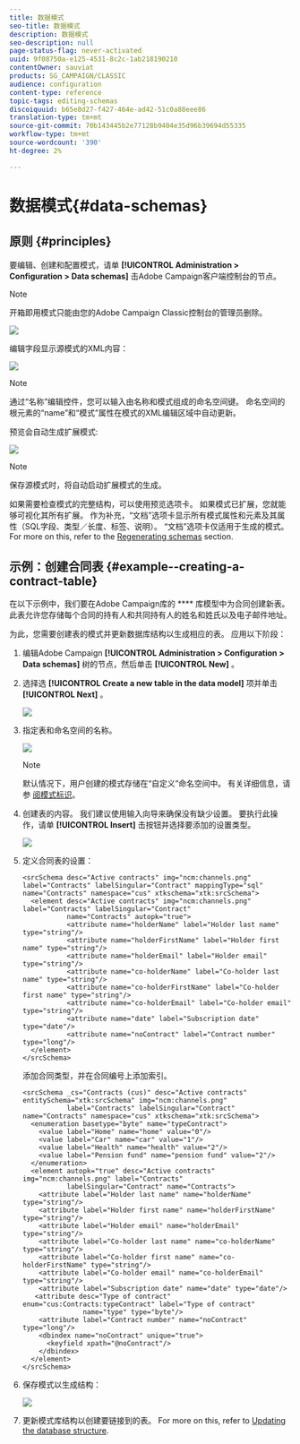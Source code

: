 ```yaml
---
title: 数据模式
seo-title: 数据模式
description: 数据模式
seo-description: null
page-status-flag: never-activated
uuid: 9f08750a-e125-4531-8c2c-1ab218190210
contentOwner: sauviat
products: SG_CAMPAIGN/CLASSIC
audience: configuration
content-type: reference
topic-tags: editing-schemas
discoiquuid: b65e8d27-f427-464e-ad42-51c0a88eee86
translation-type: tm+mt
source-git-commit: 70b143445b2e77128b9404e35d96b39694d55335
workflow-type: tm+mt
source-wordcount: '390'
ht-degree: 2%

---
```



# 数据模式{#data-schemas}

## 原则 {#principles}

要编辑、创建和配置模式，请单 **[!UICONTROL Administration > Configuration > Data schemas]** 击Adobe Campaign客户端控制台的节点。

>[!NOTE]
>
>开箱即用模式只能由您的Adobe Campaign Classic控制台的管理员删除。

![](assets/d_ncs_integration_schema_navtree.png)

编辑字段显示源模式的XML内容：

![](assets/d_ncs_integration_schema_edition.png)

>[!NOTE]
>
>通过“名称”编辑控件，您可以输入由名称和模式组成的命名空间键。 命名空间的根元素的“name”和“模式”属性在模式的XML编辑区域中自动更新。

预览会自动生成扩展模式:

![](assets/d_ncs_integration_schema_edition2.png)

>[!NOTE]
>
>保存源模式时，将自动启动扩展模式的生成。

如果需要检查模式的完整结构，可以使用预览选项卡。 如果模式已扩展，您就能够可视化其所有扩展。 作为补充，“文档”选项卡显示所有模式属性和元素及其属性（SQL字段、类型／长度、标签、说明）。 “文档”选项卡仅适用于生成的模式。 For more on this, refer to the [Regenerating schemas](../../configuration/using/regenerating-schemas.md) section.

## 示例：创建合同表 {#example--creating-a-contract-table}

在以下示例中，我们要在Adobe Campaign库的 **** 库模型中为合同创建新表。 此表允许您存储每个合同的持有人和共同持有人的姓名和姓氏以及电子邮件地址。

为此，您需要创建表的模式并更新数据库结构以生成相应的表。 应用以下阶段：

1. 编辑Adobe Campaign **[!UICONTROL Administration > Configuration > Data schemas]** 树的节点，然后单击 **[!UICONTROL New]** 。
1. 选择选 **[!UICONTROL Create a new table in the data model]** 项并单击 **[!UICONTROL Next]** 。

   ![](assets/s_ncs_configuration_create_new_schema.png)

1. 指定表和命名空间的名称。

   ![](assets/s_ncs_configuration_create_new_param.png)

   >[!NOTE]
   >
   >默认情况下，用户创建的模式存储在“自定义”命名空间中。 有关详细信息，请参 [阅模式标识](../../configuration/using/about-schema-reference.md#identification-of-a-schema)。

1. 创建表的内容。 我们建议使用输入向导来确保没有缺少设置。 要执行此操作，请单 **[!UICONTROL Insert]** 击按钮并选择要添加的设置类型。

   ![](assets/s_ncs_configuration_create_new_content.png)

1. 定义合同表的设置：

   ```
   <srcSchema desc="Active contracts" img="ncm:channels.png" label="Contracts" labelSingular="Contract" mappingType="sql" name="Contracts" namespace="cus" xtkschema="xtk:srcSchema">
     <element desc="Active contracts" img="ncm:channels.png" label="Contracts" labelSingular="Contract"
              name="Contracts" autopk="true">
              <attribute name="holderName" label="Holder last name" type="string"/>
              <attribute name="holderFirstName" label="Holder first name" type="string"/>
              <attribute name="holderEmail" label="Holder email" type="string"/>
              <attribute name="co-holderName" label="Co-holder last name" type="string"/>           
              <attribute name="co-holderFirstName" label="Co-holder first name" type="string"/>           
              <attribute name="co-holderEmail" label="Co-holder email" type="string"/>    
              <attribute name="date" label="Subscription date" type="date"/>     
              <attribute name="noContract" label="Contract number" type="long"/>  
     </element>
   </srcSchema>
   ```

   添加合同类型，并在合同编号上添加索引。

   ```
   <srcSchema _cs="Contracts (cus)" desc="Active contracts" entitySchema="xtk:srcSchema" img="ncm:channels.png"
              label="Contracts" labelSingular="Contract" name="Contracts" namespace="cus" xtkschema="xtk:srcSchema">
     <enumeration basetype="byte" name="typeContract">
       <value label="Home" name="home" value="0"/>
       <value label="Car" name="car" value="1"/>
       <value label="Health" name="health" value="2"/>
       <value label="Pension fund" name="pension fund" value="2"/>
     </enumeration>
     <element autopk="true" desc="Active contracts" img="ncm:channels.png" label="Contracts"
              labelSingular="Contract" name="Contracts">
       <attribute label="Holder last name" name="holderName" type="string"/>
       <attribute label="Holder first name" name="holderFirstName" type="string"/>
       <attribute label="Holder email" name="holderEmail" type="string"/>
       <attribute label="Co-holder last name" name="co-holderName" type="string"/>
       <attribute label="Co-holder first name" name="co-holderFirstName" type="string"/>
       <attribute label="Co-holder email" name="co-holderEmail" type="string"/>
       <attribute label="Subscription date" name="date" type="date"/>
      <attribute desc="Type of contract" enum="cus:Contracts:typeContract" label="Type of contract"
                  name="type" type="byte"/>
       <attribute label="Contract number" name="noContract" type="long"/>
       <dbindex name="noContract" unique="true">
         <keyfield xpath="@noContract"/>
       </dbindex>
     </element>
   </srcSchema>
   ```

1. 保存模式以生成结构：

   ![](assets/s_ncs_configuration_structure.png)

1. 更新模式库结构以创建要链接到的表。 For more on this, refer to [Updating the database structure](../../configuration/using/updating-the-database-structure.md).

